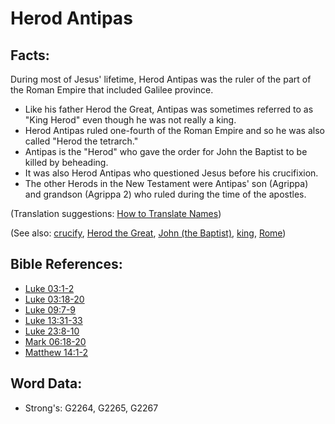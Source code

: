 # Herod Antipas #

## Facts: ##

 During most of Jesus' lifetime, Herod Antipas was the ruler of the part of the Roman Empire that included Galilee province. 

* Like his father Herod the Great, Antipas was sometimes referred to as "King Herod" even though he was not really a king.
* Herod Antipas ruled one-fourth of the Roman Empire and so he was also called "Herod the tetrarch."
* Antipas is the "Herod" who gave the order for John the Baptist to be killed by beheading.
* It was also Herod Antipas who questioned Jesus before his crucifixion.
* The other Herods in the New Testament were Antipas' son (Agrippa) and grandson (Agrippa 2) who ruled during the time of the apostles. 

(Translation suggestions: [How to Translate Names](rc://en/ta/man/translate/translate-names))

(See also: [crucify](../kt/crucify.md), [Herod the Great](../names/herodthegreat.md), [John (the Baptist)](../names/johnthebaptist.md), [king](../other/king.md), [Rome](../names/rome.md))

## Bible References: ##

* [Luke 03:1-2](rc://en/tn/help/luk/03/01)
* [Luke 03:18-20](rc://en/tn/help/luk/03/18)
* [Luke 09:7-9](rc://en/tn/help/luk/09/07)
* [Luke 13:31-33](rc://en/tn/help/luk/13/31)
* [Luke 23:8-10](rc://en/tn/help/luk/23/08)
* [Mark 06:18-20](rc://en/tn/help/mrk/06/18)
* [Matthew 14:1-2](rc://en/tn/help/mat/14/01)

## Word Data: ##

* Strong's: G2264, G2265, G2267
